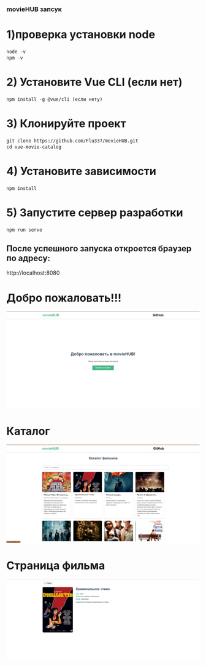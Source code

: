 ### movieHUB запсук
# 1)проверка установки node
    node -v
    npm -v
# 2) Установите Vue CLI (если нет)
    npm install -g @vue/cli (если нету)
# 3) Клонируйте проект
    git clone https://github.com/Flu337/movieHUB.git
    cd vue-movie-catalog
# 4) Установите зависимости
    npm install
# 5) Запустите сервер разработки
    npm run serve
 ## После успешного запуска откроется браузер по адресу:
http://localhost:8080
# Добро пожаловать!!!
![главное меню](photo_2025-06-01_16-17-42.jpg)

# Каталог

![каталог](photo_2025-06-01_16-17-49.jpg)

# Страница фильма

![фильм](photo_2025-06-01_16-17-53.jpg)
